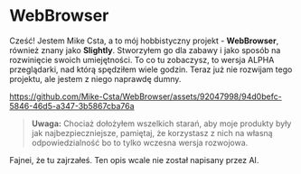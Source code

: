 # WebBrowser

Cześć! Jestem Mike Csta, a to mój hobbistyczny projekt - **WebBrowser**, również znany jako **Slightly**. Stworzyłem go dla zabawy i jako sposób na rozwinięcie swoich umiejętności. To co tu zobaczysz, to wersja ALPHA przeglądarki, nad którą spędziłem wiele godzin. Teraz już nie rozwijam tego projektu, ale jestem z niego naprawdę dumny.


https://github.com/Mike-Csta/WebBrowser/assets/92047998/94d0befc-5846-46d5-a347-3b5867cba76a


> **Uwaga:** Chociaż dołożyłem wszelkich starań, aby moje produkty były jak najbezpieczniejsze, pamiętaj, że korzystasz z nich na własną odpowiedzialność bo to tylko wczesna wersja rozwojowa.

Fajnei, że tu zajrzałeś. Ten opis wcale nie został napisany przez AI.
